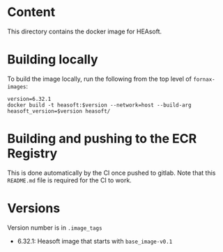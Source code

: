 # Content
This directory contains the docker image for HEAsoft.


# Building locally
To build the image locally, run the following from the top level of `fornax-images`:
```
version=6.32.1
docker build -t heasoft:$version --network=host --build-arg heasoft_version=$version heasoft/
```

# Building and pushing to the ECR Registry
This is done automatically by the CI once pushed to gitlab. 
Note that this `README.md` file is required for the CI to work.

# Versions
Version number is in `.image_tags`

- 6.32.1: Heasoft image that starts with `base_image-v0.1`
